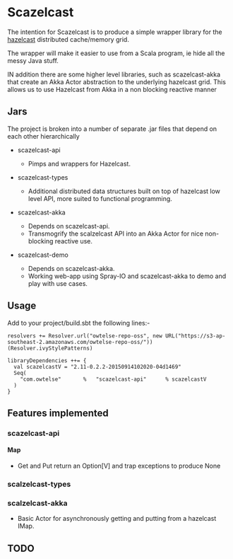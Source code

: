 Scazelcast
==========

The intention for Scazelcast is to produce a simple wrapper library for the
[hazelcast](https://github.com/hazelcast/hazelcast) distributed cache/memory grid.

The wrapper will make it easier to use from a Scala program, ie hide all the messy Java stuff.

IN addition there are some higher level libraries, such as scazelcast-akka that create an Akka Actor abstraction to the
underlying hazelcast grid. This allows us to use Hazelcast from Akka in a non blocking reactive manner

## Jars

The project is broken into a number of separate .jar files that depend on each other hierarchically

* scazelcast-api
  - Pimps and wrappers for Hazelcast.

* scazelcast-types
  - Additional distributed data structures built on top of hazelcast low level API, more suited to functional programming.

* scazelcast-akka
  - Depends on scazelcast-api.
  - Transmogrify the scalzelcast API into an Akka Actor for nice non-blocking reactive use.
  
* scazelcast-demo
  - Depends on scazelcast-akka.
  - Working web-app using Spray-IO and scazelcast-akka to demo and play with use cases.
  
  
## Usage

Add to your project/build.sbt the following lines:-

    resolvers += Resolver.url("owtelse-repo-oss", new URL("https://s3-ap-southeast-2.amazonaws.com/owtelse-repo-oss/"))(Resolver.ivyStylePatterns)
    
    libraryDependencies ++= {
      val scazelcastV = "2.11-0.2.2-20150914102020-04d1469"
      Seq(
        "com.owtelse"       %   "scazelcast-api"      % scazelcastV
      )
    }

## Features implemented

### scazelcast-api
#### Map
* Get and Put return an Option[V] and trap exceptions to produce None

### scalzelcast-types

### scalzelcast-akka
* Basic Actor for asynchronously getting and putting from a hazelcast IMap.

## TODO



